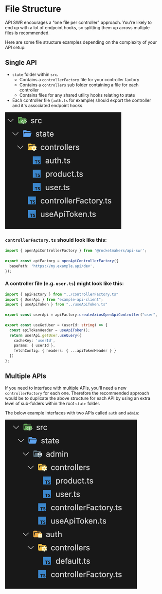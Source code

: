 # File Structure

API SWR encourages a "one file per controller" approach. You're likely to end up with a lot of endpoint hooks, so splitting them up across multiple files is recommended.

Here are some file structure examples depending on the complexity of your API setup:

## Single API

- `state` folder within `src`.
  - Contains a `controllerFactory` file for your controller factory
  - Contains a `controllers` sub folder containing a file for each controller
  - Contains files for any shared utility hooks relating to state
- Each controller file (`auth.ts` for example) should export the controller and it's associated endpoint hooks.

![Single API file structure example](assets/file-structure-single.png)

### `controllerFactory.ts` should look like this:

```TypeScript
import { openApiControllerFactory } from '@rocketmakers/api-swr';

export const apiFactory = openApiControllerFactory({
  basePath: 'https://my.example.api/dev',
});
```

### A controller file (e.g. `user.ts`) might look like this:

```TypeScript
import { apiFactory } from "../controllerFactory.ts"
import { UserApi } from "example-api-client";
import { useApiToken } from "../useApiToken.ts"

export const userApi = apiFactory.createAxiosOpenApiController("user", UserApi);

export const useGetUser = (userId: string) => {
  const apiTokenHeader = useApiToken();
  return userApi.getUser.useQuery({
    cacheKey: 'userId',
    params: { userId },
    fetchConfig: { headers: { ...apiTokenHeader } }
  })
};
```

## Multiple APIs

If you need to interface with multiple APIs, you'll need a new `controllerFactory` for each one. Therefore the recommended approach would be to duplicate the above structure for each API by using an extra level of sub-folders within the root `state` folder.

The below example interfaces with two APIs called `auth` and `admin`:

![Multiple APIs file structure example](assets/file-structure-multi.png)
